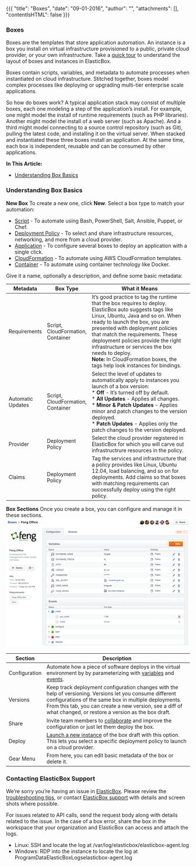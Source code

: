 {{{
"title": "Boxes",
"date": "09-01-2016",
"author": "",
"attachments": [],
"contentIsHTML": false
}}}

### Boxes
Boxes are the templates that store application automation. An instance is a box you install on virtual infrastructure provisioned to a public, private cloud provider, or your own infrastructure. Take a [quick tour](https://www.ctl.io/knowledge-base/ElasticBox/login-and-quick-tour/#tour) to understand the layout of boxes and instances in ElasticBox.

Boxes contain scripts, variables, and metadata to automate processes when instantiated on cloud infrastructure. Stitched together, boxes model complex processes like deploying or upgrading multi-tier enterprise scale applications.

So how do boxes work? A typical application stack may consist of multiple boxes, each one modeling a step of the application’s install. For example, one might model the install of runtime requirements (such as PHP libraries). Another might model the install of a web server (such as Apache). And a third might model connecting to a source control repository (such as Git), pulling the latest code, and installing it on the virtual server. When stacked and instantiated these three boxes install an application. At the same time, each box is independent, reusable and can be consumed by other applications.

**In This Article:**
* [Understanding Box Basics](https://www.ctl.io/knowledge-base/ElasticBox/boxes/#understanding-box-basics)

### Understanding Box Basics
**New Box**
To create a new one, click **New**. Select a box type to match your automation:
* [Script](https://www.ctl.io/knowledge-base/ElasticBox/script-box/) - To automate using Bash, PowerShell, Salt, Ansible, Puppet, or Chef.
* [Deployment Policy](https://www.ctl.io/knowledge-base/ElasticBox/deploymentpolicy-box/) - To select and share infrastructure resources, networking, and more from a cloud provider.
* [Application](https://www.ctl.io/knowledge-base/ElasticBox/application-box/) - To configure several boxes to deploy an application with a single click.
* [CloudFormation](https://www.ctl.io/knowledge-base/ElasticBox/cloudformation-box/) - To automate using AWS CloudFormation templates.
* [Container](https://www.ctl.io/knowledge-base/ElasticBox/docker-container-service/) - To automate using container technology like Docker.

Give it a name, optionally a description, and define some basic metadata:

| Metadata | Box Type | What it Means |
|--------------|--------------|---------------------|
| Requirements | Script,<br> CloudFormation,<br> Container | It’s good practice to tag the runtime that the box requires to deploy. ElasticBox auto suggests tags like Linux, Ubuntu, Java and so on. When ready to launch the box, you are presented with deployment policies that match the requirements. These deployment policies provide the right infrastructure or services the box needs to deploy.<br>**Note:** In CloudFormation boxes, the tags help look instances for bindings. |
| Automatic<br>Updates | Script,<br>CloudFormation,<br>Container | Select the level of updates to automatically apply to instances you launch of a box version:<br>* **Off** - It’s turned off by default.<br>* **All Updates** - Applies all changes.<br>* **Minor & Patch Updates** - Applies minor and patch changes to the version deployed.<br>* **Patch Updates** - Applies only the patch changes to the version deployed. |
| Provider | Deployment<br>Policy | Select the cloud provider registered in ElasticBox for which you will carve out infrastructrure resources in the policy. |
| Claims | Deployment<br>Policy | Tag the services and infrastructure that a policy provides like Linux, Ubuntu 12.04, load balancing, and so on for deployments. Add claims so that boxes with matching requirements can successfully deploy using the right policy. |

**Box Sections**
Once you create a box, you can configure and manage it in these sections.
![core-concepts-boxes1.png](../images/ElasticBox/core-concepts-boxes1.png)

| Section | Description |
|------------|----------------|
| Configuration | Automate how a piece of software deploys in the virtual environment by by parameterizing with [variables](https://www.ctl.io/knowledge-base/ElasticBox/parameterizing-boxes-with-variables/) and [events](https://www.ctl.io/knowledge-base/ElasticBox/start-stop-and-upgrade-boxes/). |
| Versions | Keep track deployment configuration changes with the help of versioning. Versions let you consume different configurations of the same box in multiple deployments. From this tab, you can create a new version, see a diff of what changed, or restore a version as the box draft. |
| Share | Invite team members to [collaborate](https://www.ctl.io/knowledge-base/ElasticBox/workspaces-and-collaboration/) and improve the configuration or just let them deploy the box. |
| Deploy | [Launch a new instance](https://www.ctl.io/knowledge-base/ElasticBox/deploying-managing-instances/) of the box draft with this option. This lets you select a specific deployment policy to launch on a cloud provider. |
| Gear Menu | From here, you can edit basic metadata of the box or delete it. |

### Contacting ElasticBox Support
We’re sorry you’re having an issue in [ElasticBox](https://www.ctl.io/elasticbox/). Please review the [troubleshooting tips](https://elasticbox.com/documentation/troubleshooting/troubleshooting-tips/), or contact [ElasticBox support](mailto:support@elasticbox.com) with details and screen shots where possible.

For issues related to API calls, send the request body along with details related to the issue. In the case of a box error, share the box in the workspace that your organization and ElasticBox can access and attach the logs.
* Linux: SSH and locate the log at /var/log/elasticbox/elasticbox-agent.log
* Windows: RDP into the instance to locate the log at ProgramDataElasticBoxLogselasticbox-agent.log
